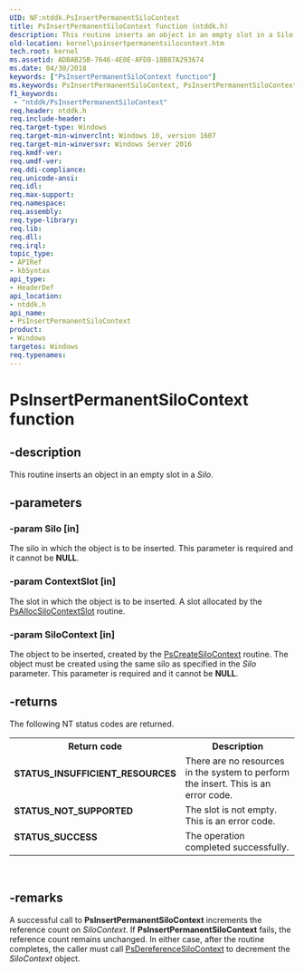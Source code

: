 ```yaml
---
UID: NF:ntddk.PsInsertPermanentSiloContext
title: PsInsertPermanentSiloContext function (ntddk.h)
description: This routine inserts an object in an empty slot in a Silo.
old-location: kernel\psinsertpermanentsilocontext.htm
tech.root: kernel
ms.assetid: ADBAB25B-7646-4E0E-AFD8-18B87A293674
ms.date: 04/30/2018
keywords: ["PsInsertPermanentSiloContext function"]
ms.keywords: PsInsertPermanentSiloContext, PsInsertPermanentSiloContext routine [Kernel-Mode Driver Architecture], kernel.psinsertpermanentsilocontext, ntddk/PsInsertPermanentSiloContext
f1_keywords:
 - "ntddk/PsInsertPermanentSiloContext"
req.header: ntddk.h
req.include-header: 
req.target-type: Windows
req.target-min-winverclnt: Windows 10, version 1607
req.target-min-winversvr: Windows Server 2016
req.kmdf-ver: 
req.umdf-ver: 
req.ddi-compliance: 
req.unicode-ansi: 
req.idl: 
req.max-support: 
req.namespace: 
req.assembly: 
req.type-library: 
req.lib: 
req.dll: 
req.irql: 
topic_type:
- APIRef
- kbSyntax
api_type:
- HeaderDef
api_location:
- ntddk.h
api_name:
- PsInsertPermanentSiloContext
product:
- Windows
targetos: Windows
req.typenames: 
---
```


# PsInsertPermanentSiloContext function


## -description


This routine inserts an object in an empty slot in a <i>Silo</i>.


## -parameters




### -param Silo [in]

The silo in which the object is to be inserted. This parameter is required and it cannot be <b>NULL</b>. 


### -param ContextSlot [in]

The slot in which the object is to be inserted. A slot allocated by the <a href="https://docs.microsoft.com/windows-hardware/drivers/ddi/ntddk/nf-ntddk-psallocsilocontextslot">PsAllocSiloContextSlot</a> routine.


### -param SiloContext [in]

The object to be inserted, created by the <a href="https://docs.microsoft.com/windows-hardware/drivers/ddi/ntddk/nf-ntddk-pscreatesilocontext">PsCreateSiloContext</a> routine. The object must be created using the same silo as specified in the <i>Silo</i> parameter. This parameter is required and it cannot be <b>NULL</b>. 


## -returns



The following NT status codes are returned.

<table>
<tr>
<th>Return code</th>
<th>Description</th>
</tr>
<tr>
<td width="40%">
<dl>
<dt><b>STATUS_INSUFFICIENT_RESOURCES</b></dt>
</dl>
</td>
<td width="60%">
There are no resources in the system to perform the insert. This is an error code. 

</td>
</tr>
<tr>
<td width="40%">
<dl>
<dt><b>STATUS_NOT_SUPPORTED</b></dt>
</dl>
</td>
<td width="60%">
The slot is not empty. This is an error code.

</td>
</tr>
<tr>
<td width="40%">
<dl>
<dt><b>STATUS_SUCCESS</b></dt>
</dl>
</td>
<td width="60%">
The operation completed successfully.

</td>
</tr>
</table>
 




## -remarks



A successful call to <b>PsInsertPermanentSiloContext</b> increments the reference count on <i>SiloContext</i>. If <b>PsInsertPermanentSiloContext</b> fails, the reference count remains unchanged. In either case, after the routine completes, the caller must call <a href="https://docs.microsoft.com/windows-hardware/drivers/ddi/ntddk/nf-ntddk-psdereferencesilocontext">PsDereferenceSiloContext</a> to decrement the <i>SiloContext</i> object.



